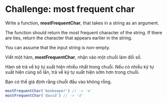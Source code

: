 # Challenge: most frequent char

Write a function, **mostFrequentChar**, that takes in a string as an argument.

The function should return the most frequent character of the string. If there are ties, return the character that appears earlier in the string.

You can assume that the input string is non-empty.

Viết một hàm, **mostFrequentChar**, nhận vào một chuỗi làm đối số.

Hàm sẽ trả về ký tự xuất hiện nhiều nhất trong chuỗi. Nếu có nhiều ký tự xuất hiện cùng số lần, trả về ký tự xuất hiện sớm hơn trong chuỗi.

Bạn có thể giả định rằng chuỗi đầu vào không rỗng.

```js
mostFrequentChar('bookeeper') // -> 'e'
mostFrequentChar('david') // -> 'd'
```
